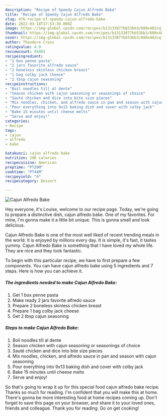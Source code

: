 ```yaml
---
description: "Recipe of Speedy Cajun Alfredo Bake"
title: "Recipe of Speedy Cajun Alfredo Bake"
slug: 476-recipe-of-speedy-cajun-alfredo-bake
date: 2022-03-18T17:53:39.008Z
image: https://img-global.cpcdn.com/recipes/b13133877bb53bb3/680x482cq70/cajun-alfredo-bake-recipe-main-photo.jpg
thumbnail: https://img-global.cpcdn.com/recipes/b13133877bb53bb3/680x482cq70/cajun-alfredo-bake-recipe-main-photo.jpg
cover: https://img-global.cpcdn.com/recipes/b13133877bb53bb3/680x482cq70/cajun-alfredo-bake-recipe-main-photo.jpg
author: Theodore Cross
ratingvalue: 4.9
reviewcount: 45401
recipeingredient:
- "1 box penne pasta"
- "2 jars favorite alfredo sauce"
- "2 boneless skinless chicken breast"
- "1 bag colby jack cheese"
- "2 tbsp cajun seasoning"
recipeinstructions:
- "Boil noodles till al dente"
- "Season chicken with cajun seasoning or seasonings of choice"
- "Sauté chicken and dice into bite size pieces"
- "Mix noodles, chicken, and alfredo sauce in pan and season with cajun seasoning"
- "Pour everything into 9x13 baking dish and cover with colby jack"
- "Bake 15 minutes until cheese melts"
- "Serve and enjoy!"
categories:
- Recipe
tags:
- cajun
- alfredo
- bake

katakunci: cajun alfredo bake 
nutrition: 296 calories
recipecuisine: American
preptime: "PT20M"
cooktime: "PT44M"
recipeyield: "4"
recipecategory: Dessert

---
```



![Cajun Alfredo Bake](https://img-global.cpcdn.com/recipes/b13133877bb53bb3/680x482cq70/cajun-alfredo-bake-recipe-main-photo.jpg)

Hey everyone, it's Louise, welcome to our recipe page. Today, we're going to prepare a distinctive dish, cajun alfredo bake. One of my favorites. For mine, I'm gonna make it a little bit unique. This is gonna smell and look delicious.



Cajun Alfredo Bake is one of the most well liked of recent trending meals in the world. It is enjoyed by millions every day. It is simple, it's fast, it tastes yummy. Cajun Alfredo Bake is something that I have loved my whole life. They are nice and they look fantastic.


To begin with this particular recipe, we have to first prepare a few components. You can have cajun alfredo bake using 5 ingredients and 7 steps. Here is how you can achieve it.

<!--inarticleads1-->

##### The ingredients needed to make Cajun Alfredo Bake:

1. Get 1 box penne pasta
1. Make ready 2 jars favorite alfredo sauce
1. Prepare 2 boneless skinless chicken breast
1. Prepare 1 bag colby jack cheese
1. Get 2 tbsp cajun seasoning




<!--inarticleads2-->

##### Steps to make Cajun Alfredo Bake:

1. Boil noodles till al dente
1. Season chicken with cajun seasoning or seasonings of choice
1. Sauté chicken and dice into bite size pieces
1. Mix noodles, chicken, and alfredo sauce in pan and season with cajun seasoning
1. Pour everything into 9x13 baking dish and cover with colby jack
1. Bake 15 minutes until cheese melts
1. Serve and enjoy!




So that's going to wrap it up for this special food cajun alfredo bake recipe. Thanks so much for reading. I'm confident that you will make this at home. There's gonna be more interesting food at home recipes coming up. Don't forget to save this page on your browser, and share it to your loved ones, friends and colleague. Thank you for reading. Go on get cooking!
